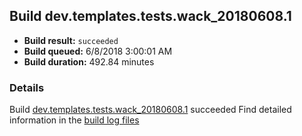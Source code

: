 ## Build dev.templates.tests.wack_20180608.1
- **Build result:** `succeeded`
- **Build queued:** 6/8/2018 3:00:01 AM
- **Build duration:** 492.84 minutes
### Details
Build [dev.templates.tests.wack_20180608.1](https://winappstudio.visualstudio.com/web/build.aspx?pcguid=a4ef43be-68ce-4195-a619-079b4d9834c2&builduri=vstfs%3a%2f%2f%2fBuild%2fBuild%2f25832) succeeded
Find detailed information in the [build log files](https://uwpctdiags.blob.core.windows.net/buildlogs/dev.templates.tests.wack_20180608.1_logs.zip)
